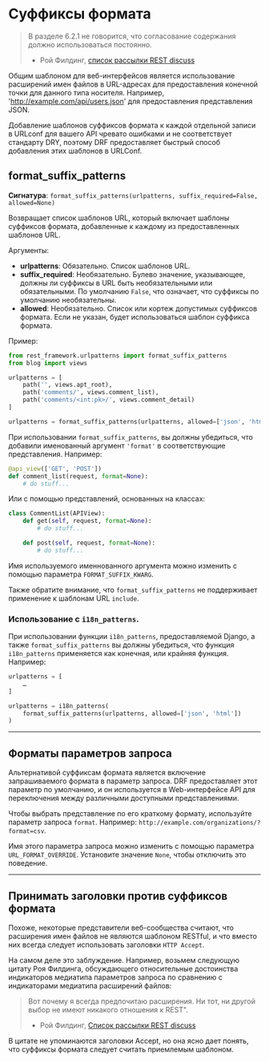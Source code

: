 <!-- TRANSLATED by md-translate -->
# Cуффиксы формата

> В разделе 6.2.1 не говорится, что согласование содержания должно использоваться постоянно.
>
> - Рой Филдинг, [список рассылки REST discuss](http://tech.groups.yahoo.com/group/rest-discuss/message/5857)

Общим шаблоном для веб-интерфейсов является использование расширений имен файлов в URL-адресах для предоставления конечной точки для данного типа носителя. Например, 'http://example.com/api/users.json' для предоставления представления JSON.

Добавление шаблонов суффиксов формата к каждой отдельной записи в URLconf для вашего API чревато ошибками и не соответствует стандарту DRY, поэтому DRF предоставляет быстрый способ добавления этих шаблонов в URLConf.

## format_suffix_patterns

**Сигнатура**: `format_suffix_patterns(urlpatterns, suffix_required=False, allowed=None)`

Возвращает список шаблонов URL, который включает шаблоны суффиксов формата, добавленные к каждому из предоставленных шаблонов URL.

Аргументы:

* **urlpatterns**: Обязательно. Список шаблонов URL.
* **suffix_required**: Необязательно. Булево значение, указывающее, должны ли суффиксы в URL быть необязательными или обязательными. По умолчанию `False`, что означает, что суффиксы по умолчанию необязательны.
* **allowed**: Необязательно. Список или кортеж допустимых суффиксов формата. Если не указан, будет использоваться шаблон суффикса формата.

Пример:

```python
from rest_framework.urlpatterns import format_suffix_patterns
from blog import views

urlpatterns = [
    path('', views.apt_root),
    path('comments/', views.comment_list),
    path('comments/<int:pk>/', views.comment_detail)
]

urlpatterns = format_suffix_patterns(urlpatterns, allowed=['json', 'html'])
```

При использовании `format_suffix_patterns`, вы должны убедиться, что добавили именованный аргумент `'format'` в соответствующие представления. Например:

```python
@api_view(['GET', 'POST'])
def comment_list(request, format=None):
    # do stuff...
```

Или с помощью представлений, основанных на классах:

```python
class CommentList(APIView):
    def get(self, request, format=None):
        # do stuff...

    def post(self, request, format=None):
        # do stuff...
```

Имя используемого именнованного аргумента можно изменить с помощью параметра `FORMAT_SUFFIX_KWARG`.

Также обратите внимание, что `format_suffix_patterns` не поддерживает применение к шаблонам URL `include`.

### Использование с `i18n_patterns`.

При использовании функции `i18n_patterns`, предоставляемой Django, а также `format_suffix_patterns` вы должны убедиться, что функция `i18n_patterns` применяется как конечная, или крайняя функция. Например:

```python
urlpatterns = [
    …
]

urlpatterns = i18n_patterns(
    format_suffix_patterns(urlpatterns, allowed=['json', 'html'])
)
```

---

## Форматы параметров запроса

Альтернативой суффиксам формата является включение запрашиваемого формата в параметр запроса. DRF предоставляет этот параметр по умолчанию, и он используется в Web-интерфейсе API для переключения между различными доступными представлениями.

Чтобы выбрать представление по его краткому формату, используйте параметр запроса `format`. Например: `http://example.com/organizations/?format=csv`.

Имя этого параметра запроса можно изменить с помощью параметра `URL_FORMAT_OVERRIDE`. Установите значение `None`, чтобы отключить это поведение.

---

## Принимать заголовки против суффиксов формата

Похоже, некоторые представители веб-сообщества считают, что расширения имен файлов не являются шаблоном RESTful, и что вместо них всегда следует использовать заголовки `HTTP Accept`.

На самом деле это заблуждение. Например, возьмем следующую цитату Роя Филдинга, обсуждающего относительные достоинства индикаторов медиатипа параметров запроса по сравнению с индикаторами медиатипа расширений файлов:

> Вот почему я всегда предпочитаю расширения. Ни тот, ни другой выбор не имеют никакого отношения к REST".
>
> - Рой Филдинг, [Список рассылки REST discuss](https://groups.yahoo.com/neo/groups/rest-discuss/conversations/topics/14844)

В цитате не упоминаются заголовки Accept, но она ясно дает понять, что суффиксы формата следует считать приемлемым шаблоном.
